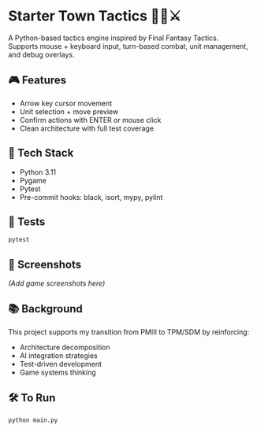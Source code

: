 # Starter Town Tactics 🧙‍♂️⚔️

A Python-based tactics engine inspired by Final Fantasy Tactics.  
Supports mouse + keyboard input, turn-based combat, unit management, and debug overlays.

## 🎮 Features
- Arrow key cursor movement
- Unit selection + move preview
- Confirm actions with ENTER or mouse click
- Clean architecture with full test coverage

## 🔧 Tech Stack
- Python 3.11
- Pygame
- Pytest
- Pre-commit hooks: black, isort, mypy, pylint

## 🧪 Tests
```bash
pytest
```

## 📸 Screenshots
_(Add game screenshots here)_

## 📚 Background
This project supports my transition from PMIII to TPM/SDM by reinforcing:
- Architecture decomposition
- AI integration strategies
- Test-driven development
- Game systems thinking

## 🛠️ To Run
```bash
python main.py
```